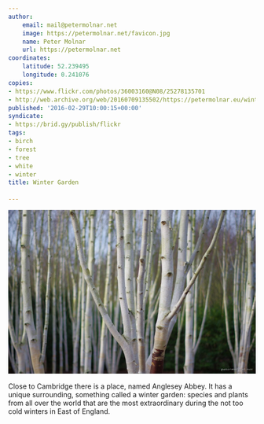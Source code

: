 ```yaml
---
author:
    email: mail@petermolnar.net
    image: https://petermolnar.net/favicon.jpg
    name: Peter Molnar
    url: https://petermolnar.net
coordinates:
    latitude: 52.239495
    longitude: 0.241076
copies:
- https://www.flickr.com/photos/36003160@N08/25278135701
- http://web.archive.org/web/20160709135502/https://petermolnar.eu/winter-garden/
published: '2016-02-29T10:00:15+00:00'
syndicate:
- https://brid.gy/publish/flickr
tags:
- birch
- forest
- tree
- white
- winter
title: Winter Garden

---
```


![](winter-garden.jpg)

Close to Cambridge there is a place, named Anglesey Abbey. It has a
unique surrounding, something called a winter garden: species and plants
from all over the world that are the most extraordinary during the not
too cold winters in East of England.